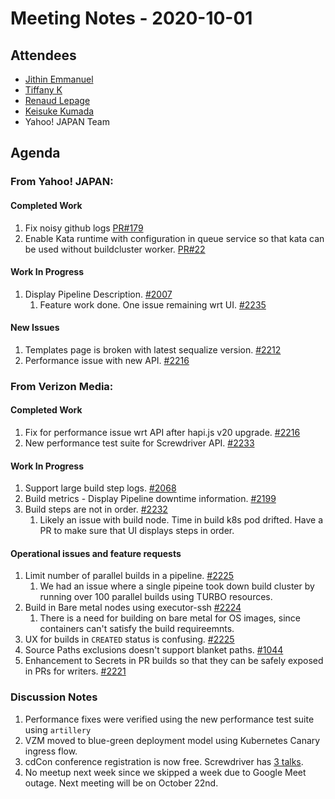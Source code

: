# Meeting Notes - 2020-10-01

## Attendees

- [Jithin Emmanuel](https://github.com/jithine)
- [Tiffany K](https://github.com/tkyi)
- [Renaud Lepage](https://github.com/renaud-vmg)
- [Keisuke Kumada](https://github.com/kumada626)
- Yahoo! JAPAN Team

## Agenda

### From Yahoo! JAPAN:

#### Completed Work

1. Fix noisy github logs [PR#179](https://github.com/screwdriver-cd/scm-github/pull/179)
1. Enable Kata runtime with configuration in queue service so that kata can be used without buildcluster worker. [PR#22](https://github.com/screwdriver-cd/queue-service/pull/22#pullrequestreview-491210768)

#### Work In Progress 

1. Display Pipeline Description. [#2007](https://github.com/screwdriver-cd/screwdriver/issues/2007)
   1. Feature work done. One issue remaining wrt UI. [#2235](https://github.com/screwdriver-cd/screwdriver/issues/2235)

#### New Issues

1. Templates page is broken with latest sequalize version. [#2212](https://github.com/screwdriver-cd/screwdriver/issues/2212)
1. Performance issue with new API. [#2216](https://github.com/screwdriver-cd/screwdriver/issues/2216)

### From Verizon Media:

#### Completed Work

1. Fix for performance issue wrt API after hapi.js v20 upgrade. [#2216](https://github.com/screwdriver-cd/screwdriver/issues/2216)
1. New performance test suite for Screwdriver API. [#2233](https://github.com/screwdriver-cd/screwdriver/issues/2233)


#### Work In Progress 

1. Support large build step logs. [#2068](https://github.com/screwdriver-cd/screwdriver/issues/2068)
1. Build metrics - Display Pipeline downtime information. [#2199](https://github.com/screwdriver-cd/screwdriver/issues/2199)
1. Build steps are not in order. [#2232](https://github.com/screwdriver-cd/screwdriver/issues/2232)
   1. Likely an issue with build node. Time in build k8s pod drifted. Have a PR to make sure that UI displays steps in order.

#### Operational issues and feature requests
1. Limit number of parallel builds in a pipeline. [#2225](https://github.com/screwdriver-cd/screwdriver/issues/2225)
   1. We had an issue where a single pipeine took down build cluster by running over 100 parallel builds using TURBO resources.
1. Build in Bare metal nodes using executor-ssh [#2224](https://github.com/screwdriver-cd/screwdriver/issues/2224)
   1. There is a need for building on bare metal for OS images, since containers can't satisfy the build requireemnts. 
1. UX for builds in `CREATED` status is confusing. [#2225](https://github.com/screwdriver-cd/screwdriver/issues/2225)
1. Source Paths exclusions doesn't support blanket paths. [#1044](https://github.com/screwdriver-cd/screwdriver/issues/1044#issuecomment-702462653)
1. Enhancement to Secrets in PR builds so that they can be safely exposed in PRs for writers. [#2221](https://github.com/screwdriver-cd/screwdriver/issues/2221)

### Discussion Notes

1. Performance fixes were verified using the new performance test suite using `artillery`
1. VZM moved to blue-green deployment model using Kubernetes Canary ingress flow.
1. cdCon conference registration is now free. Screwdriver has [3 talks](https://blog.screwdriver.cd/post/630726409431760896/explore-screwdriver-at-cdcon-2020). 
1. No meetup next week since we skipped a week due to Google Meet outage. Next meeting will be on October 22nd.

